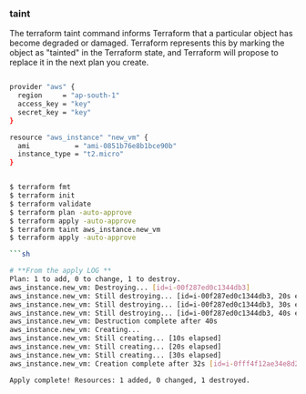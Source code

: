 ### taint

The terraform taint command informs Terraform that a particular object has become degraded or damaged. 
Terraform represents this by marking the object as "tainted" in the Terraform state, and Terraform will propose to replace it in the next plan you create.

```sh 

provider "aws" {
  region     = "ap-south-1"
  access_key = "key"
  secret_key = "key"
}

resource "aws_instance" "new_vm" {
  ami           = "ami-0851b76e8b1bce90b"
  instance_type = "t2.micro"
}


$ terraform fmt 
$ terraform init
$ terraform validate 
$ terraform plan -auto-approve
$ terraform apply -auto-approve
$ terraform taint aws_instance.new_vm
$ terraform apply -auto-approve

```sh 

# **From the apply LOG **
Plan: 1 to add, 0 to change, 1 to destroy.
aws_instance.new_vm: Destroying... [id=i-00f287ed0c1344db3]
aws_instance.new_vm: Still destroying... [id=i-00f287ed0c1344db3, 20s elapsed]
aws_instance.new_vm: Still destroying... [id=i-00f287ed0c1344db3, 30s elapsed]
aws_instance.new_vm: Still destroying... [id=i-00f287ed0c1344db3, 40s elapsed]
aws_instance.new_vm: Destruction complete after 40s
aws_instance.new_vm: Creating...
aws_instance.new_vm: Still creating... [10s elapsed]
aws_instance.new_vm: Still creating... [20s elapsed]
aws_instance.new_vm: Still creating... [30s elapsed]
aws_instance.new_vm: Creation complete after 32s [id=i-0fff4f12ae34e8d2d]

Apply complete! Resources: 1 added, 0 changed, 1 destroyed.

